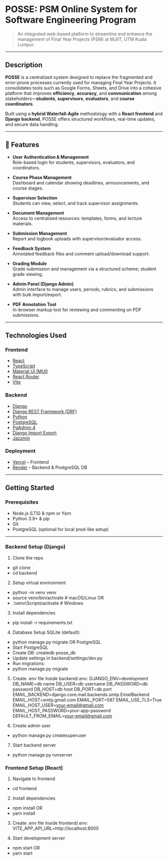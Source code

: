 # POSSE: PSM Online System for Software Engineering Program

> An integrated web-based platform to streamline and enhance the management of Final Year Projects (PSM) at MJIIT, UTM Kuala Lumpur.

---

## Description

**POSSE** is a centralized system designed to replace the fragmented and error-prone processes currently used for managing Final Year Projects. It consolidates tools such as Google Forms, Sheets, and Drive into a cohesive platform that improves **efficiency**, **accuracy**, and **communication** among stakeholders—**students**, **supervisors**, **evaluators**, and **course coordinators**.

Built using a **hybrid Waterfall-Agile** methodology with a **React frontend** and **Django backend**, POSSE offers structured workflows, real-time updates, and secure data handling.

---

## 🚀 Features

- **User Authentication & Management**  
  Role-based login for students, supervisors, evaluators, and coordinators.

- **Course Phase Management**  
  Dashboard and calendar showing deadlines, announcements, and course stages.

- **Supervisor Selection**  
  Students can view, select, and track supervisor assignments.

- **Document Management**  
  Access to centralized resources: templates, forms, and lecture materials.

- **Submission Management**  
  Report and logbook uploads with supervisor/evaluator access.

- **Feedback System**  
  Annotated feedback files and comment upload/download support.

- **Grading Module**  
  Grade submission and management via a structured scheme; student grade viewing.

- **Admin Panel (Django Admin)**  
  Admin interface to manage users, periods, rubrics, and submissions with bulk import/export.

- **PDF Annotation Tool**  
  In-browser markup tool for reviewing and commenting on PDF submissions.

---

## Technologies Used

### Frontend

- [React](https://reactjs.org/)
- [TypeScript](https://www.typescriptlang.org/)
- [Material UI (MUI)](https://mui.com/)
- [React Router](https://reactrouter.com/)
- [Vite](https://vitejs.dev/)

### Backend

- [Django](https://www.djangoproject.com/)
- [Django REST Framework (DRF)](https://www.django-rest-framework.org/)
- [Python](https://www.python.org/)
- [PostgreSQL](https://www.postgresql.org/)
- [PgAdmin 4](https://www.pgadmin.org/)
- [Django Import Export](https://github.com/django-import-export/django-import-export)
- [Jazzmin](https://github.com/farridav/django-jazzmin)

### Deployment

- [Vercel](https://vercel.com/) – Frontend
- [Render](https://render.com/) – Backend & PostgreSQL DB

---

## Getting Started

### Prerequisites

- Node.js (LTS) & npm or Yarn
- Python 3.9+ & pip
- Git
- PostgreSQL (optional for local prod-like setup)

---

### Backend Setup (Django)

1. Clone the repo
- git clone <your-repo-url>
- cd backend

2. Setup virtual environment
- python -m venv venv
- source venv/bin/activate # macOS/Linux
OR
- .\venv\Scripts\activate # Windows

3. Install dependencies
- pip install -r requirements.txt

4. Database Setup
SQLite (default):
- python manage.py migrate
OR PostgreSQL
- Start PostgreSQL
- Create DB: createdb posse_db
- Update settings in backend/settings/dev.py
- Run migrations:
- python manage.py migrate

5. Create .env file
Inside backend/.env:
DJANGO_ENV=development
DB_NAME=db name
DB_USER=db username
DB_PASSWORD=db password
DB_HOST=db host
DB_PORT=db port
EMAIL_BACKEND=django.core.mail.backends.smtp.EmailBackend
EMAIL_HOST=smtp.gmail.com
EMAIL_PORT=587
EMAIL_USE_TLS=True
EMAIL_HOST_USER=your-email@gmail.com
EMAIL_HOST_PASSWORD=your-app-password
DEFAULT_FROM_EMAIL=your-email@gmail.com

6. Create admin user
- python manage.py createsuperuser

7. Start backend server
- python manage.py runserver

### Frontend Setup (React)

1. Navigate to frontend
- cd frontend

2. Install dependencies
- npm install
OR
- yarn install

3. Create .env file
Inside frontend/.env:
VITE_APP_API_URL=http://localhost:8000

4. Start development server
- npm start
OR
- yarn start
